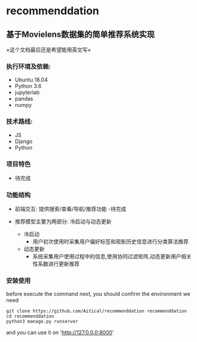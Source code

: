 # recommenddation
基于Movielens数据集的简单推荐系统实现
-------
×这个文档最后还是希望能用英文写×
### 执行环境及依赖:
- Ubuntu 18.04
- Python 3.6
- jupyterlab
- pandas
- numpy

### 技术路线:
- JS
- Django
- Python

### 项目特色 
- 待完成

### 功能结构

- 前端交互: 提供搜索/查看/导航/推荐功能
    -待完成

- 推荐模型主要为两部分: 冷启动与动态更新
    - 冷启动
        - 用户初次使用时采集用户偏好标签和观影历史信息进行分类算法推荐
    - 动态更新
        - 系统采集用户使用过程中的信息,使用协同过滤矩阵,动态更新用户相关性系数进行更新推荐

### 安装使用

before execute the command next, you should confirm the environment we need

```shell
git clone https://github.com/Aitical/recommenddation recommenddation
cd recommenddation
python3 manage.py runserver
```

and you can use it on 'http://127.0.0.0:8000'


